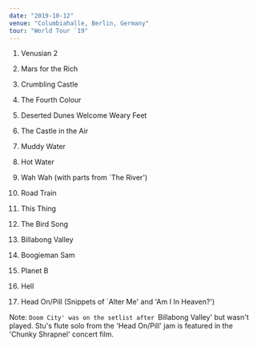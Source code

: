 ```yaml
---
date: "2019-10-12"
venue: "Columbiahalle, Berlin, Germany"
tour: "World Tour `19"
---
```



 1. Venusian 2

 2. Mars for the Rich

 3. Crumbling Castle

 4. The Fourth Colour

 5. Deserted Dunes Welcome Weary Feet

 6. The Castle in the Air

 7. Muddy Water

 8. Hot Water

 9. Wah Wah
    (with parts from `The River')

10. Road Train

11. This Thing

12. The Bird Song

13. Billabong Valley

14. Boogieman Sam

15. Planet B

16. Hell

17. Head On/Pill
    (Snippets of `Alter Me' and 'Am I In Heaven?')


Note: `Doom City' was on the setlist after `Billabong Valley' but
wasn't played. Stu's flute solo from the 'Head On/Pill' jam is featured
in the 'Chunky Shrapnel' concert film.
